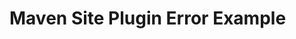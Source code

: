 <!--
  Copyright (c) 2023 Bradley Larrick. All rights reserved.

  Licensed under the Apache License v2.0
  http://www.apache.org/licenses/LICENSE-2.0

  Unless required by applicable law or agreed to in writing, software
  distributed under the License is distributed on an "AS IS" BASIS,
  WITHOUT WARRANTIES OR CONDITIONS OF ANY KIND, either express or implied.
  See the License for the specific language governing permissions and
  limitations under the License.
 -->

# Maven Site Plugin Error Example
